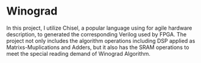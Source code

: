 # Winograd
In this project, I utilize Chisel, a popular language using for agile hardware description, to generated the corresponding Verilog used by FPGA. The project not only includes the algorithm operations including DSP applied as Matrixs-Muplications and Adders, but it also has the SRAM operations to meet the special reading demand of Winograd Algorithm. 

